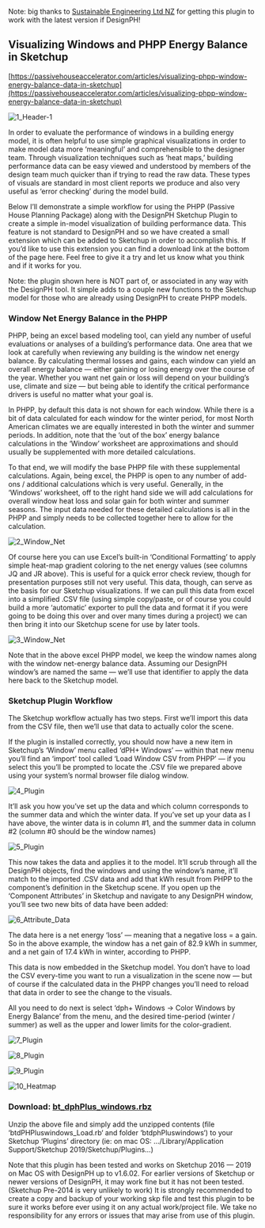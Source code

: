 Note: big thanks to [Sustainable Engineering Ltd NZ](https://sustainableengineering.co.nz/) for getting this plugin to work with the latest version if DesignPH! 

## Visualizing Windows and PHPP Energy Balance in Sketchup
[https://passivehouseaccelerator.com/articles/visualizing-phpp-window-energy-balance-data-in-sketchup](https://passivehouseaccelerator.com/articles/visualizing-phpp-window-energy-balance-data-in-sketchup)

![1_Header-1](https://github.com/user-attachments/assets/8ac624b4-682c-473b-9308-9205d71522ab)

In order to evaluate the performance of windows in a building energy model, it is often helpful to use simple graphical visualizations in order to make model data more ‘meaningful’ and comprehensible to the designer team. Through visualization techniques such as ‘heat maps,’ building performance data can be easy viewed and understood by members of the design team much quicker than if trying to read the raw data. These types of visuals are standard in most client reports we produce and also very useful as ‘error checking’ during the model build.

Below I’ll demonstrate a simple workflow for using the PHPP (Passive House Planning Package) along with the DesignPH Sketchup Plugin to create a simple in-model visualization of building performance data. This feature is not standard to DesignPH and so we have created a small extension which can be added to Sketchup in order to accomplish this. If you’d like to use this extension you can find a download link at the bottom of the page here. Feel free to give it a try and let us know what you think and if it works for you.

Note: the plugin shown here is NOT part of, or associated in any way with the DesignPH tool. It simple adds to a couple new functions to the Sketchup model for those who are already using DesignPH to create PHPP models.

### Window Net Energy Balance in the PHPP

PHPP, being an excel based modeling tool, can yield any number of useful evaluations or analyses of a building’s performance data. One area that we look at carefully when reviewing any building is the window net energy balance. By calculating thermal losses and gains, each window can yield an overall energy balance — either gaining or losing energy over the course of the year. Whether you want net gain or loss will depend on your building’s use, climate and size — but being able to identify the critical performance drivers is useful no matter what your goal is.

In PHPP, by default this data is not shown for each window. While there is a bit of data calculated for each window for the winter period, for most North American climates we are equally interested in both the winter and summer periods. In addition, note that the ‘out of the box’ energy balance calculations in the ‘Window’ worksheet are approximations and should usually be supplemented with more detailed calculations.

To that end, we will modify the base PHPP file with these supplemental calculations. Again, being excel, the PHPP is open to any number of add-ons / additional calculations which is very useful. Generally, in the ‘Windows’ worksheet, off to the right hand side we will add calculations for overall window heat loss and solar gain for both winter and summer seasons. The input data needed for these detailed calculations is all in the PHPP and simply needs to be collected together here to allow for the calculation.

![2_Window_Net](https://github.com/user-attachments/assets/b5ee878e-ee80-46fd-891a-33c08cf87bfe)

Of course here you can use Excel’s built-in ‘Conditional Formatting’ to apply simple heat-map gradient coloring to the net energy values (see columns JQ and JR above). This is useful for a quick error check review, though for presentation purposes still not very useful. This data, though, can serve as the basis for our Sketchup visualizations. If we can pull this data from excel into a simplified .CSV file (using simple copy/paste, or of course you could build a more ‘automatic’ exporter to pull the data and format it if you were going to be doing this over and over many times during a project) we can then bring it into our Sketchup scene for use by later tools.

![3_Window_Net](https://github.com/user-attachments/assets/ef4ef807-1fae-4c7a-87aa-fed82562def4)

Note that in the above excel PHPP model, we keep the window names along with the window net-energy balance data. Assuming our DesignPH window’s are named the same — we’ll use that identifier to apply the data here back to the Sketchup model.

### Sketchup Plugin Workflow

The Sketchup workflow actually has two steps. First we’ll import this data from the CSV file, then we’ll use that data to actually color the scene.

If the plugin is installed correctly, you should now have a new item in Sketchup’s ‘Window’ menu called ‘dPH+ Windows’ — within that new menu you’ll find an ‘import’ tool called ‘Load Window CSV from PHPP’ — if you select this you’ll be prompted to locate the .CSV file we prepared above using your system’s normal browser file dialog window.

![4_Plugin](https://github.com/user-attachments/assets/dd43a98e-9ac0-4e11-9208-45b50da35926)

It’ll ask you how you’ve set up the data and which column corresponds to the summer data and which the winter data. If you’ve set up your data as I have above, the winter data is in column #1, and the summer data in column #2 (column #0 should be the window names)

![5_Plugin](https://github.com/user-attachments/assets/ac7bf5d8-9fc3-4aeb-9016-19ffd24114bc)

This now takes the data and applies it to the model. It’ll scrub through all the DesignPH objects, find the windows and using the window’s name, it’ll match to the imported .CSV data and add that kWh result from PHPP to the component’s definition in the Sketchup scene. If you open up the ‘Component Attributes’ in Sketchup and navigate to any DesignPH window, you’ll see two new bits of data have been added:

![6_Attribute_Data](https://github.com/user-attachments/assets/dad8931c-4678-49bc-accd-333c02a2d0f6)

The data here is a net energy ‘loss’ — meaning that a negative loss = a gain. So in the above example, the window has a net gain of 82.9 kWh in summer, and a net gain of 17.4 kWh in winter, according to PHPP.

This data is now embedded in the Sketchup model. You don’t have to load the CSV every-time you want to run a visualization in the scene now — but of course if the calculated data in the PHPP changes you’ll need to reload that data in order to see the change to the visuals.

All you need to do next is select ‘dph+ Windows -> Color Windows by Energy Balance’ from the menu, and the desired time-period (winter / summer) as well as the upper and lower limits for the color-gradient.

![7_Plugin](https://github.com/user-attachments/assets/536d65d3-06dc-4ae4-ae45-9d45d1bafee0)

![8_Plugin](https://github.com/user-attachments/assets/858116ec-7703-4157-897d-0347bd508260)

![9_Plugin](https://github.com/user-attachments/assets/738282f9-ef64-4e8a-9221-ef282656765b)

![10_Heatmap](https://github.com/user-attachments/assets/cbd7ad92-3ff9-4e3f-a34b-635733038265)

### Download: [bt_dphPlus_windows.rbz](https://github.com/PH-Tools/dph-plus-windows/blob/main/build/bt_dphPlus_windows.rbz)

Unzip the above file and simply add the unzipped contents (file ‘btdPHPluswindows_Load.rb‘ and folder ‘btdphPluswindows‘) to your Sketchup ‘Plugins’ directory (ie: on mac OS: …/Library/Application Support/Sketchup 2019/Sketchup/Plugins…)

Note that this plugin has been tested and works on Sketchup 2016 — 2019 on Mac OS with DesignPH up to v1.6.02. For earlier versions of Sketchup or newer versions of DesignPH, it may work fine but it has not been tested. (Sketchup Pre-2014 is very unlikely to work) It is strongly recommended to create a copy and backup of your working skp file and test this plugin to be sure it works before ever using it on any actual work/project file. We take no responsibility for any errors or issues that may arise from use of this plugin.
